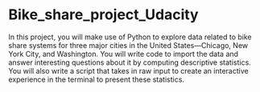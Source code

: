 # Bike_share_project_Udacity

In this project, you will make use of Python to explore data related to bike share systems for three major cities in the United States—Chicago, New York City, and Washington. You will write code to import the data and answer interesting questions about it by computing descriptive statistics. 
You will also write a script that takes in raw input to create an interactive experience in the terminal to present these statistics.
